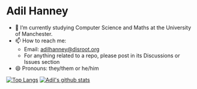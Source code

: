 # Adil Hanney

- 🔭 I’m currently studying Computer Science and Maths at the University of Manchester.
- 📫 How to reach me:
    - Email: [adilhanney@disroot.org](mailto:adilhanney@disroot.org)
    - For anything related to a repo, please post in its Discussions or Issues section
- 😄 Pronouns: they/them or he/him




[![Top Langs](https://github-readme-stats.vercel.app/api/top-langs/?username=adil192&show_icons=true&count_private=true&theme=graywhite&bg_color=35,d1fff2,f5fffc&exclude_repo=android_kernel_samsung_gts7,twrp_device_samsung_gts7lwifi,android10_kernel_samsung_gts7lwifi,android_device_samsung_gts7lwifi,android_kernel_samsung_exynos990,android_kernel_samsung_gts7lwifi-old,proprietary_vendor_samsung_gts7lwifi,android_device_samsung_r8s,proprietary_vendor_samsung_r8s,proprietary_vendor_samsung_sm8250-common,android_device_samsung_sm8250-common,android_device_samsung_exynos990-common,kernel_samsung_exynos990,proprietary_vendor_samsung_exynos990-common,recovery_device_samsung_r8s,PatientAccess_Patched,Stagecoach_Patched,social-old,web-repo)](https://github.com/anuraghazra/github-readme-stats)
[![Adil's github stats](https://github-readme-stats.vercel.app/api?username=adil192&show_icons=true&count_private=true&include_all_commits=true&theme=graywhite&bg_color=35,f1f8ff,dff0ff)](https://github.com/anuraghazra/github-readme-stats)


<!--
**adil192/adil192** is a ✨ _special_ ✨ repository because its `README.md` (this file) appears on your GitHub profile.

Here are some ideas to get you started:

- 🔭 I’m currently working on ...
- 🌱 I’m currently learning ...
- 👯 I’m looking to collaborate on ...
- 🤔 I’m looking for help with ...
- 💬 Ask me about ...
- 📫 How to reach me: ...
- 😄 Pronouns: ...
- ⚡ Fun fact: ...
-->
